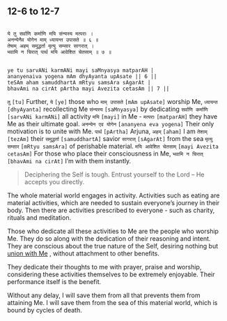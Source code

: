 ## 12-6 to 12-7

```shloka-sa

ये तु सर्वाणि कर्माणि मयि संन्यस्य मत्पराः ।
अनन्येनैव योगेन माम् ध्यायन्त उपासते ॥ ६ ॥
तेषाम् अहम् समुद्धर्ता मृत्यु सम्सार सागरात् ।
भवामि न चिरात् पार्थ मयि आवेशित चेतसाम् ॥ ७ ॥

```
```shloka-sa-hk

ye tu sarvANi karmANi mayi saMnyasya matparAH |
ananyenaiva yogena mAm dhyAyanta upAsate || 6 ||
teSAm aham samuddhartA mRtyu samsAra sAgarAt |
bhavAmi na cirAt pArtha mayi Avezita cetasAm || 7 ||

```
`तु` `[tu]` Further, `ये` `[ye]` those who `माम् उपासते` `[mAm upAsate]` worship Me, `ध्यायन्त` `[dhyAyanta]` recollecting Me `संन्यस्य` `[saMnyasya]` by dedicating `सर्वाणि कर्माणि` `[sarvANi karmANi]` all activity `मयि` `[mayi]` in Me - `मत्पराः` `[matparAH]` they have Me as their ultimate goal. `अनन्येन एव योगेन` `[ananyena eva yogena]` Their only motivation is to unite with Me.
`पार्थ` `[pArtha]` Arjuna, `अहम्` `[aham]` I am `तेशाम्` `[tezAm]` their `समुद्धर्ता` `[samuddhartA]` savior `सागरात्` `[sAgarAt]` from the sea `मृत्यु सम्सार` `[mRtyu samsAra]` of perishable material. `मयि आवेशित चेतसाम्` `[mayi Avezita cetasAm]` For those who place their consciousness in Me, `भवामि न चिरात्` `[bhavAmi na cirAt]` I’m with them instantly.


<a name='applnote_171'></a>
> Deciphering the Self is tough. Entrust yourself to the Lord – He accepts you directly.



The whole material world engages in activity. Activities such as eating are material activities, which are needed to sustain everyone’s journey in their body. Then there are activities prescribed to everyone - such as charity, rituals and meditation. 

Those who dedicate all these activities to Me are the people who worship Me. They do so along with the dedication of their reasoning and intent. They are conscious about the true nature of the Self, desiring nothing but 
[union with Me](Back-to-Basics.md#Moksha)
, without attachment to other benefits. 

They dedicate their thoughts to me with prayer, praise and worship, considering these activities themselves to be extremely enjoyable. Their performance itself is the benefit.

Without any delay, I will save them from all that prevents them from attaining Me. I will save them from the sea of this material world, which is bound by cycles of death.


